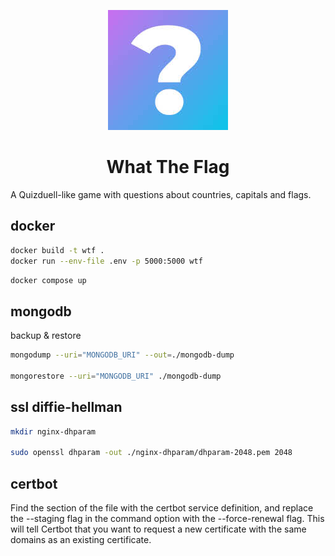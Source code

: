 <div align="center">

![Logo](client/public/logo192.png)

  <h1>What The Flag</h1>

</div>

A Quizduell-like game with questions about countries, capitals and flags.


## docker

```bash
docker build -t wtf .
docker run --env-file .env -p 5000:5000 wtf
```

```bash
docker compose up
```

## mongodb

backup & restore

```bash
mongodump --uri="MONGODB_URI" --out=./mongodb-dump

mongorestore --uri="MONGODB_URI" ./mongodb-dump
```

## ssl diffie-hellman
```bash
mkdir nginx-dhparam

sudo openssl dhparam -out ./nginx-dhparam/dhparam-2048.pem 2048
```

## certbot

Find the section of the file with the certbot service definition, and replace the --staging flag in the command option with the --force-renewal flag. This will tell Certbot that you want to request a new certificate with the same domains as an existing certificate.